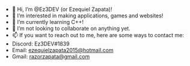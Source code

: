 - 👋 Hi, I’m @Ez3DEV (or Ezequiel Zapata)!
- 👀 I’m interested in making applications, games and websites!
- 🌱 I’m currently learning C++!
- 💞️ I’m not looking to collaborate on anything yet.
- 📫 If you want to reach out to me, here are some ways to contact me:
-   Discord: Ez3DEV#1839
-   Email: ezequielzapata2015@hotmail.com
-   Gmail: razorzapata@gmail.com

<!---
EzecraftingYT/EzecraftingYT is a ✨ special ✨ repository because its `README.md` (this file) appears on your GitHub profile.
You can click the Preview link to take a look at your changes.
--->
